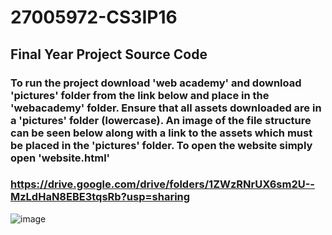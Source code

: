 # 27005972-CS3IP16
## Final Year Project Source Code

### To run the project download 'web academy' and download 'pictures' folder from the link below and place in the 'webacademy' folder. Ensure that all assets downloaded are in a 'pictures' folder (lowercase). An image of the file structure can be seen below along with a link to the assets which must be placed in the 'pictures' folder. To open the website simply open 'website.html' 


### https://drive.google.com/drive/folders/1ZWzRNrUX6sm2U--MzLdHaN8EBE3tqsRb?usp=sharing

![image](https://user-images.githubusercontent.com/64755029/116448018-8bb9ed00-a850-11eb-95e2-7b26eb8f6b38.png)

